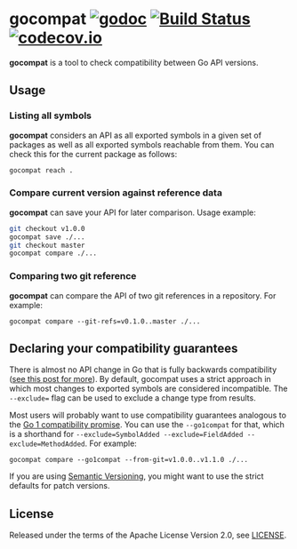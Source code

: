
# gocompat [![godoc](https://godoc.org/github.com/smola/gocompat?status.svg)](https://godoc.org/github.com/smola/gocompat) [![Build Status](https://travis-ci.org/smola/gocompat.svg)](https://travis-ci.org/smola/gocompat) [![codecov.io](https://codecov.io/github/smola/gocompat/coverage.svg)](https://codecov.io/github/smola/gocompat)

**gocompat** is a tool to check compatibility between Go API versions.

## Usage

### Listing all symbols

**gocompat** considers an API as all exported symbols in a given set of packages as well as all exported symbols reachable from them. You can check this for the current package as follows:

```bash
gocompat reach .
```

### Compare current version against reference data

**gocompat** can save your API for later comparison. Usage example:

```bash
git checkout v1.0.0
gocompat save ./...
git checkout master
gocompat compare ./...
```

### Comparing two git reference

**gocompat** can compare the API of two git references in a repository. For example:

```
gocompat compare --git-refs=v0.1.0..master ./...
```

## Declaring your compatibility guarantees

There is almost no API change in Go that is fully backwards compatibility ([see this post for more](https://blog.merovius.de/2015/07/29/backwards-compatibility-in-go.html)). By default, gocompat uses a strict approach in which most changes to exported symbols are considered incompatible. The `--exclude=` flag can be used to exclude a change type from results.

Most users will probably want to use compatibility guarantees analogous to the [Go 1 compatibility promise](https://golang.org/doc/go1compat). You can use the `--go1compat` for that, which is a shorthand for `--exclude=SymbolAdded --exclude=FieldAdded --exclude=MethodAdded`. For example:

```
gocompat compare --go1compat --from-git=v1.0.0..v1.1.0 ./...
```

If you are using [Semantic Versioning](https://semver.org/), you might want to use the strict defaults for patch versions.

## License

Released under the terms of the Apache License Version 2.0, see [LICENSE](LICENSE).